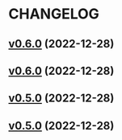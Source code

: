# CHANGELOG

## [v0.6.0](https://github.com/rdeville/test/compare/0.5.0...0.6.0) (2022-12-28)

## [v0.6.0](https://github.com/rdeville/test/compare/0.5.0...0.6.0) (2022-12-28)

## [v0.5.0](https://github.com/rdeville/test/compare/0.4.0...0.5.0) (2022-12-28)

## [v0.5.0](https://github.com/rdeville/test/compare/0.4.0...0.5.0) (2022-12-28)

